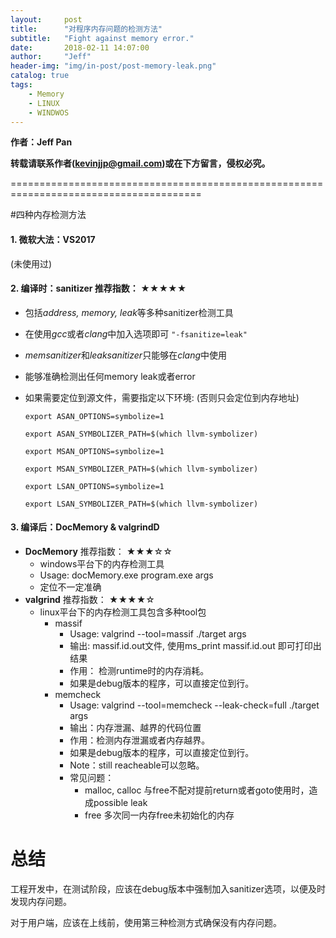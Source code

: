 ```yaml
---
layout:     post
title:      "对程序内存问题的检测方法"
subtitle:   "Fight against memory error."
date:       2018-02-11 14:07:00
author:     "Jeff"
header-img: "img/in-post/post-memory-leak.png"
catalog: true
tags:
    - Memory
    - LINUX
    - WINDWOS
---
```


**作者：Jeff Pan**

**转载请联系作者(kevinjjp@gmail.com)或在下方留言，侵权必究。**

=======================================================================================

#四种内存检测方法

#### 1. 微软大法：VS2017

(未使用过)

#### 2. 编译时：sanitizer 		推荐指数： ★★★★★

- 包括*address, memory, leak*等多种sanitizer检测工具

- 在使用*gcc*或者*clang*中加入选项即可 ``"-fsanitize=leak"``

- *memsanitizer*和*leaksanitizer*只能够在*clang*中使用

- 能够准确检测出任何memory leak或者error

- 如果需要定位到源文件，需要指定以下环境: (否则只会定位到内存地址)

  ``export ASAN_OPTIONS=symbolize=1 ``

  ``export ASAN_SYMBOLIZER_PATH=$(which llvm-symbolizer)``

  ``export MSAN_OPTIONS=symbolize=1``

   ``export MSAN_SYMBOLIZER_PATH=$(which llvm-symbolizer)``

  ``export LSAN_OPTIONS=symbolize=1``

  ``export LSAN_SYMBOLIZER_PATH=$(which llvm-symbolizer)``

#### 3. 编译后：DocMemory & valgrindD 

- **DocMemory** 		推荐指数： ★★★☆☆
  - windows平台下的内存检测工具
  - Usage: docMemory.exe program.exe args
  - 定位不一定准确
- **valgrind**  		        推荐指数： ★★★★☆
  - linux平台下的内存检测工具包含多种tool包
    - massif
      - Usage: valgrind --tool=massif ./target args
      - 输出: massif.id.out文件, 使用ms_print massif.id.out 即可打印出结果
      - 作用： 检测runtime时的内存消耗。 
      - 如果是debug版本的程序，可以直接定位到行。
    - memcheck
      - Usage: valgrind --tool=memcheck --leak-check=full ./target args
      - 输出：内存泄漏、越界的代码位置
      - 作用：检测内存泄漏或者内存越界。
      - 如果是debug版本的程序，可以直接定位到行。
      - Note：still reacheable可以忽略。
      - 常见问题：
        - malloc, calloc 与free不配对提前return或者goto使用时，造成possible leak
        - free 多次同一内存free未初始化的内存

# 总结

工程开发中，在测试阶段，应该在debug版本中强制加入sanitizer选项，以便及时发现内存问题。 

对于用户端，应该在上线前，使用第三种检测方式确保没有内存问题。